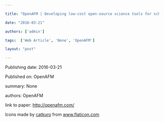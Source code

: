 ---
title: "OpenAFM | Developing low-cost open-source science tools for schools."
date: "2016-03-21"
authors: ['admin']
tags:  ['Web Article', 'None', 'OpenAFM']
layout: "post"
---
Publishing date: 2016-03-21

Published on: OpenAFM

summary: None

authors: OpenAFM

link to paper: http://openafm.com/

Icons made by <a href="https://www.flaticon.com/free-icon/bookshelves_3576884" title="catkuro">catkuro</a> from <a href="https://www.flaticon.com/" title="Flaticon"> www.flaticon.com</a>